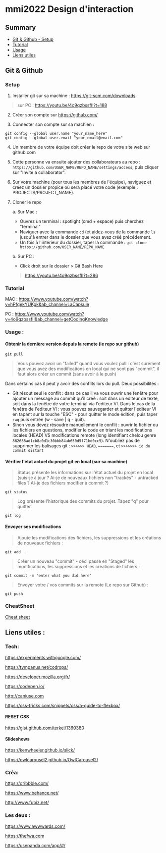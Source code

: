 # mmi2022 Design d'interaction

## Summary
* [Git & Github - Setup](#setup)
* [Tutorial](#tutorial)
* [Usage](#usage)
* [Liens utiles](#liens-utiles)


## Git & Github

### Setup 

1. Installer git sur sa machine : https://git-scm.com/downloads
> sur PC : https://youtu.be/4o9qzbssfII?t=188


2. Créer son compte sur https://github.com/

3. Connecter son compte sur sa machien : 

```
git config --global user.name "your_name_here"
git config --global user.email "your_email@email.com"
```

4. Un membre de votre équipe doit créer le repo de votre site web sur github.com

5. Cette personne va ensuite ajouter des collaborateurs au repo :
```https://github.com/USER_NAME/REPO_NAME/settings/access```,
puis cliquer sur "Invite a collaborator".

6. Sur votre machine (pour tous les membres de l'équipe), naviguez et créez un dossier propice où sera placé votre code (exemple : PROJECTS/PROJECT_NAME).

7. Cloner le repo

    a. Sur Mac : 
    - Ouvrez un terminal : spotlight (cmd + espace) puis cherchez "terminal"
    - Naviguer avec la commande ```cd``` (et aidez-vous de la commande ```ls``` jusqu'à entrer dans le dossier que vous avez créé précédement.
    - Un fois à l'intérieur du dossier, taper la commande : ```git clone https://github.com/USER_NAME/REPO_NAME```

    b. Sur PC :
    - Click droit sur le dossier > Git Bash Here
    > https://youtu.be/4o9qzbssfII?t=286

### Tutorial

MAC : https://www.youtube.com/watch?v=hPfgekYUKgk&ab_channel=LaCapsule


PC : 
https://www.youtube.com/watch?v=4o9qzbssfII&ab_channel=getCodingKnowledge


### Usage : 

#### Obtenir la dernière version depuis la remote (le repo sur github)

```
git pull
```
> Vous pouvez avoir un "failed" quand vous voulez pull : c'est surement que vous avez des modifications en local qui ne sont pas "commit", il faut alors créer un commit (sans avoir à le push)

Dans certains cas il peut y avoir des conflits lors du pull. Deux possibilités : 
  - Git résout seul le conflit : dans ce cas il va vous ouvrir une fenêtre pour ajouter un message au commit qu'il créé : soit dans un editeur de texte, soit dans la fenêtre de votre terminal via l'editeur VI. 
  Dans le cas de la fenêtre de l'editeur VI : vous pouvez sauvegarder et quitter l'editeur VI en tapant sur la touche "ESC" - pour quitter le mode édition, puis taper ```:wq``` puis entrée (w - save | q - quit).
  - Sinon vous devez résoudre manuellement le conflit : ouvrir le fichier ou les fichiers en questions, modifier le code en triant les modifications locales (HEAD) VS modifications remote (long identifiant chelou genre ```862638ad1cb8a0d1c30bbb84ab650d5f71bd0cc5```).
  N'oubliez pas de supprimer les balisages git : ```>>>>>> HEAD```, ```=======```, et ```>>>>>>> id du commit distant```

#### Vérifier l'état actuel du projet git en local (sur sa machine)

> Status présente les informations sur l'état actuel du projet en local (suis-je à jour ? Ai-je de nouveaux fichiers non "trackés" - untracked files ? Ai-je des fichiers modifier à commit ?)

```
git status
```

> Log présente l'historique des commits du projet. Tapez "q" pour quitter.

```
git log
```

#### Envoyer ses modifications 

> Ajoute les modifications des fichiers, les suppressions et les créations de nouveaux fichiers :

```
git add .
```

> Créer un nouveau "commit" - ceci passe en "Staged" les modifications, les suppressions et les créations de fichiers :

```
git commit -m 'enter what you did here'
```

> Envoyer votre / vos commits sur la remote (Le repo sur Github) : 

```
git push
```

### CheatSheet

[Cheat sheet](./zt_git_cheat_sheet.pdf)

## Liens utiles : 

### Tech:

https://experiments.withgoogle.com/

https://tympanus.net/codrops/

https://developer.mozilla.org/fr/

https://codepen.io/

http://caniuse.com

https://css-tricks.com/snippets/css/a-guide-to-flexbox/

#### RESET CSS

https://gist.github.com/terkel/1360380

#### Slideshows

https://kenwheeler.github.io/slick/

https://owlcarousel2.github.io/OwlCarousel2/

### Créa:

https://dribbble.com/

https://www.behance.net/

http://www.fubiz.net/


### Les deux : 

https://www.awwwards.com/

https://thefwa.com

https://usepanda.com/app/#/